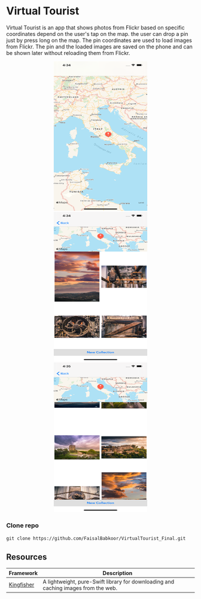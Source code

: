 # Virtual Tourist
Virtual Tourist is an app that shows photos from Flickr based on specific coordinates depend on the user's tap on the map.
the user can drop a pin just by press long on the map. The pin coordinates are used to load images from Flickr.
The pin and the loaded images are saved on the phone and can be shown later without reloading them from Flickr.

<div style="text-align:center"><img src="screenshots/1.png" data-canonical-src="screenshots/1.png" width="250" height="400" /></div>

<div style="text-align:center"><img src="screenshots/2.png" data-canonical-src="screenshots/2.png" width="250" height="400" /></div>

<div style="text-align:center"><img src="screenshots/3.png" data-canonical-src="screenshots/3.png" width="250" height="400" /></div>



### Clone repo
```
git clone https://github.com/FaisalBabkoor/VirtualTourist_Final.git
```
## Resources

| Framework | Description |
|--|--|
| [Kingfisher](https://github.com/onevcat/Kingfisher) | A lightweight, pure-Swift library for downloading and caching images from the web. |

